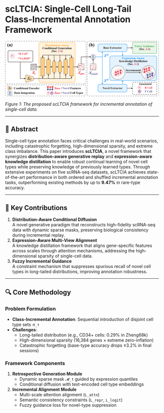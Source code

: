 # scLTCIA: Single-Cell Long-Tail Class-Incremental Annotation Framework

![scLTCIA Framework](https://github.com/ZhangLab312/scLTCIA/blob/main/images/framwork.png?raw=true)

*Figure 1: The proposed scLTCIA framework for incremental annotation of single-cell data.*

---

## 📜 Abstract

Single-cell type annotation faces critical challenges in real-world scenarios, including catastrophic forgetting, high-dimensional sparsity, and extreme class imbalance. This paper introduces **scLTCIA**, a novel framework that synergizes **distribution-aware generative replay** and **expression-aware knowledge distillation** to enable robust continual learning of novel cell types while preserving knowledge of previously learned types. Through extensive experiments on five scRNA-seq datasets, scLTCIA achieves state-of-the-art performance in both ordered and shuffled incremental annotation tasks, outperforming existing methods by up to **9.47%** in rare-type accuracy.

---

## 🎯 Key Contributions

1. **Distribution-Aware Conditional Diffusion**  
   A novel generative paradigm that reconstructs high-fidelity scRNA-seq data with dynamic sparse masks, preserving biological consistency during incremental replay.
2. **Expression-Aware Multi-View Alignment**  
   A knowledge distillation framework that aligns gene-specific features across scales through attention mechanisms, addressing the high-dimensional sparsity of single-cell data.
3. **Fuzzy Incremental Guidance**  
   A constraint mechanism that suppresses spurious recall of novel cell types in long-tailed distributions, improving annotation robustness.

---

## 🔍 Core Methodology

### Problem Formulation

- **Class-Incremental Annotation**: Sequential introduction of disjoint cell type sets `𝒴_τ`
- **Challenges**:  
  - Long-tailed distribution (e.g., CD34+ cells: 0.29% in Zheng68k)  
  - High-dimensional sparsity (16,384 genes × extreme zero-inflation)  
  - Catastrophic forgetting (base-type accuracy drops ≤3.2% in final sessions)

### Framework Components

1. **Retrospective Generation Module**  
   - Dynamic sparse mask `𝓜_t` guided by expression quantiles  
   - Conditional diffusion with text-encoded cell type embeddings  
2. **Incremental Alignment Module**  
   - Multi-scale attention alignment (`L_attn`)  
   - Semantic consistency constraints (`L_repr`, `L_logit`)  
   - Fuzzy guidance loss for novel-type suppression
